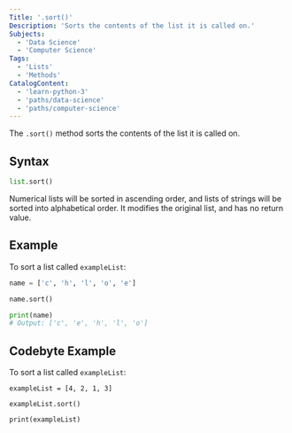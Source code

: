 ```yaml
---
Title: '.sort()'
Description: 'Sorts the contents of the list it is called on.'
Subjects:
  - 'Data Science'
  - 'Computer Science'
Tags:
  - 'Lists'
  - 'Methods'
CatalogContent:
  - 'learn-python-3'
  - 'paths/data-science'
  - 'paths/computer-science'
---
```


The `.sort()` method sorts the contents of the list it is called on.

## Syntax

```py
list.sort()
```

Numerical lists will be sorted in ascending order, and lists of strings will be sorted into alphabetical order. It modifies the original list, and has no return value.

## Example

To sort a list called `exampleList`:

```python
name = ['c', 'h', 'l', 'o', 'e']

name.sort()

print(name)
# Output: ['c', 'e', 'h', 'l', 'o']
```

## Codebyte Example

To sort a list called `exampleList`:

```codebyte/python
exampleList = [4, 2, 1, 3]

exampleList.sort()

print(exampleList)
```
